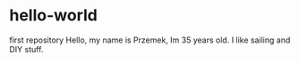 # hello-world
first repository
Hello, my name is Przemek, Im 35 years old. I like sailing and DIY stuff.

